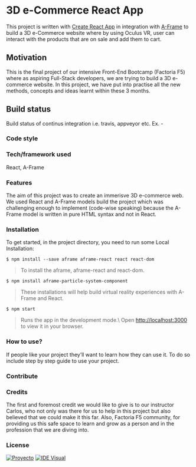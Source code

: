 # 3D e-Commerce React App

This project is written with [Create React App](https://github.com/facebook/create-react-app) in integration with [A-Frame](https://aframe.io/) to build a 3D e-Commerce website where by using Oculus VR, user can interact with the products that are on sale and add them to cart. 

## Motivation 

This is the final project of our intensive Front-End Bootcamp (Factoria F5) where as aspiring Full-Stack developers, we are trying to build a 3D e-commerce website. In this project, we have put into practise all the new methods, concepts and ideas learnt within these 3 months. 

## Build status
Build status of continus integration i.e. travis, appveyor etc. Ex. -

### Code style


### Tech/framework used
React, A-Frame

### Features
The aim of this project was to create an immerisve 3D e-commerce web. We used React and A-Frame models build the project which was challenging enough to implement (code-wise speaking) because the A-Frame model is written in pure HTML syntax and not in React.  

### Installation

To get started, in the project directory, you need to run some Local Installation:

`$ npm install --save aframe aframe-react react react-dom`
> To install the aframe, aframe-react and react-dom.

`$ npm install aframe-particle-system-component`
> These installations will help build virtual reality experiences with A-Frame and React.

`$ npm start`
> Runs the app in the development mode.\ Open [http://localhost:3000](http://localhost:3000) to view it in your browser.

### How to use?
If people like your project they’ll want to learn how they can use it. To do so include step by step guide to use your project.

### Contribute


### Credits
The first and foremost credit we would like to give is to our instructor Carlos, who not only was there for us to help in this project but also believed that we could make it this far. Also, Factoria F5 community, for providing us this safe space to learn and grow as a person and in the profession that we are diving into.

### License

[![Proyecto](https://img.shields.io/badge/Proyecto-yellow)](https://github.com)
[![IDE Visual](https://img.shields.io/badge/IDE-red)](https://github.com)

